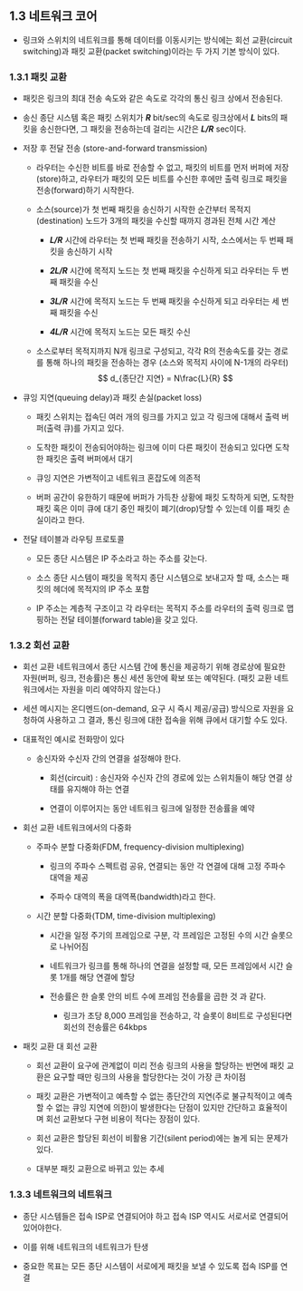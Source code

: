 ## 1.3 네트워크 코어

* 링크와 스위치의 네트워크를 통해 데이터를 이동시키는 방식에는 회선 교환(circuit switching)과 패킷 교환(packet switching)이라는 두 가지 기본 방식이 있다.

### 1.3.1 패킷 교환
* 패킷은 링크의 최대 전송 속도와 같은 속도로 각각의 통신 링크 상에서 전송된다. 

* 송신 종단 시스템 혹은 패킷 스위치가 ***R*** bit/sec의 속도로 링크상에서 ***L*** bits의 패킷을 송신한다면, 그 패킷을 전송하는데 걸리는 시간은 ***L/R*** sec이다. 

* 저장 후 전달 전송 (store-and-forward transmission)
  * 라우터는 수신한 비트를 바로 전송할 수 없고, 패킷의 비트를 먼저 버퍼에 저장(store)하고, 라우터가 패킷의 모든 비트를 수신한 후에만 출력 링크로 패킷을 전송(forward)하기 시작한다.

  * 소스(source)가 첫 번째 패킷을 송신하기 시작한 순간부터 목적지(destination) 노드가 3개의 패킷을 수신할 때까지 경과된 전체 시간 계산
    * ***L/R*** 시간에 라우터는 첫 번째 패킷을 전송하기 시작, 소스에서는 두 번째 패킷을 송신하기 시작

    * ***2L/R*** 시간에 목적지 노드는 첫 번째 패킷을 수신하게 되고 라우터는 두 번째 패킷을 수신
    
    * ***3L/R*** 시간에 목적지 노드는 두 번째 패킷을 수신하게 되고 라우터는 세 번째 패킷을 수신
    
    * ***4L/R*** 시간에 목적지 노드는 모든 패킷 수신
    
  * 소스로부터 목적지까지 N개 링크로 구성되고, 각각 R의 전송속도를 갖는 경로를 통해 하나의 패킷을 전송하는 경우 (소스와 목적지 사이에 N-1개의 라우터) 
$$
d_{종단간 지연} = N\frac{L}{R}
$$

* 큐잉 지연(queuing delay)과 패킷 손실(packet loss)

  * 패킷 스위치는 접속딘 여러 개의 링크를 가지고 있고 각 링크에 대해서 출력 버퍼(출력 큐)를 가지고 있다.
  
  * 도착한 패킷이 전송되어야하는 링크에 이미 다른 패킷이 전송되고 있다면 도착한 패킷은 출력 버퍼에서 대기
  
  * 큐잉 지연은 가변적이고 네트워크 혼잡도에 의존적
  
  * 버퍼 공간이 유한하기 때문에 버퍼가 가득찬 상황에 패킷 도착하게 되면, 도착한 패킷 혹은 이미 큐에 대기 중인 패킷이 폐기(drop)당할 수 있는데 이를 패킷 손실이라고 한다.
  
* 전달 테이블과 라우팅 프로토콜

  * 모든 종단 시스템은 IP 주소라고 하는 주소를 갖는다.
  
  * 소스 종단 시스템이 패킷을 목적지 종단 시스템으로 보내고자 할 때, 소스는 패킷의 헤더에 목적지의 IP 주소 포함
  
  * IP 주소는 계층적 구조이고 각 라우터는 목적지 주소를 라우터의 출력 링크로 맵핑하는 전달 테이블(forward table)을 갖고 있다.

### 1.3.2 회선 교환

* 회선 교환 네트워크에서 종단 시스템 간에 통신을 제공하기 위해 경로상에 필요한 자원(버퍼, 링크, 전송률)은 통신 세션 동안에 확보 또는 예약된다. (패킷 교환 네트워크에서는 자원을 미리 예약하지 않는다.)

* 세션 메시지는 온디멘드(on-demand, 요구 시 즉시 제공/공급) 방식으로 자원을 요청하여 사용하고 그 결과, 통신 링크에 대한 접속을 위해 큐에서 대기할 수도 있다.

* 대표적인 예시로 전화망이 있다

  * 송신자와 수신자 간의 연결을 설정해야 한다.
  
    * 회선(circuit) : 송신자와 수신자 간의 경로에 있는 스위치들이 해당 연결 상태를 유지해야 하는 연결
    
    * 연결이 이루어지는 동안 네트워크 링크에 일정한 전송률을 예약 
    
* 회선 교환 네트워크에서의 다중화

  * 주파수 분할 다중화(FDM, frequency-division multiplexing)
  
    * 링크의 주파수 스펙트럼 공유, 연결되는 동안 각 연결에 대해 고정 주파수 대역을 제공
    
    * 주파수 대역의 폭을 대역폭(bandwidth)라고 한다.
  
  * 시간 분할 다중화(TDM, time-division multiplexing)
  
    * 시간을 일정 주기의 프레임으로 구분, 각 프레임은 고정된 수의 시간 슬롯으로 나뉘어짐
  
    * 네트워크가 링크를 통해 하나의 연결을 설정할 때, 모든 프레임에서 시간 슬롯 1개를 해당 연결에 할당
  
    * 전송률은 한 슬롯 안의 비트 수에 프레임 전송률을 곱한 것 과 같다.
  
      * 링크가 초당 8,000 프레임을 전송하고, 각 슬롯이 8비트로 구성된다면 회선의 전송률은 64kbps
* 패킷 교환 대 회선 교환

  * 회선 교환이 요구에 관계없이 미리 전송 링크의 사용을 할당하는 반면에 패킷 교환은 요구할 때만 링크의 사용을 할당한다는 것이 가장 큰 차이점

  * 패킷 교환은 가변적이고 예측할 수 없는 종단간의 지연(주로 불규칙적이고 예측할 수 없는 큐잉 지연에 의한)이 발생한다는 단점이 있지만 간단하고 효율적이며 회선 교환보다 구현 비용이 적다는 장점이 있다.

  * 회선 교환은 할당된 회선이 비활용 기간(silent period)에는 놀게 되는 문제가 있다.

  * 대부분 패킷 교환으로 바뀌고 있는 추세

### 1.3.3 네트워크의 네트워크
* 종단 시스템들은 접속 ISP로 연결되어야 하고 접속 ISP 역시도 서로서로 연결되어 있어야한다.

* 이를 위해 네트워크의 네트워크가 탄생

* 중요한 목표는 모든 종단 시스템이 서로에게 패킷을 보낼 수 있도록 접속 ISP를 연결

  

